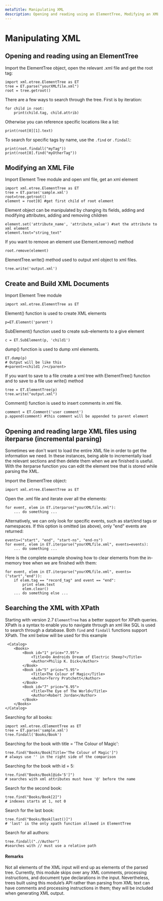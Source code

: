 ```yaml
---
metaTitle: Manipulating XML
description: Opening and reading using an ElementTree, Modifying an XML File, Create and Build XML Documents, Opening and reading large XML files using iterparse (incremental parsing), Searching the XML with XPath
---
```


# Manipulating XML




## Opening and reading using an ElementTree


Import the ElementTree object, open the relevant .xml file and get the root tag:

```
import xml.etree.ElementTree as ET
tree = ET.parse("yourXMLfile.xml")
root = tree.getroot()

```

There are a few ways to search through the tree. First is by iteration:

```
for child in root:
    print(child.tag, child.attrib)

```

Otherwise you can reference specific locations like a list:

```
print(root[0][1].text)

```

To search for specific tags by name, use the `.find` or `.findall`:

```
print(root.findall("myTag"))
print(root[0].find("myOtherTag"))

```



## Modifying an XML File


Import Element Tree module and open xml file, get an xml element

```
import xml.etree.ElementTree as ET
tree = ET.parse('sample.xml')
root=tree.getroot()
element = root[0] #get first child of root element

```

Element object can be manipulated by changing its fields, adding and modifying attributes, adding and removing children

```
element.set('attribute_name', 'attribute_value') #set the attribute to xml element
element.text="string_text"

```

If you want to remove an element use Element.remove() method

```
root.remove(element)

```

ElementTree.write() method used to output xml object to xml files.

```
tree.write('output.xml')

```



## Create and Build XML Documents


Import Element Tree module

```
import xml.etree.ElementTree as ET

```

Element() function is used to create XML elements

```
p=ET.Element('parent')

```

SubElement() function used to create sub-elements to a give element

```
c = ET.SubElement(p, 'child1')

```

dump() function is used to dump xml elements.

```
ET.dump(p)
# Output will be like this
#<parent><child1 /></parent>

```

If you want to save to a file create a xml tree with ElementTree() function and to save to a file use write() method

```
tree = ET.ElementTree(p)
tree.write("output.xml")

```

Comment() function is used to insert comments in xml file.

```
comment = ET.Comment('user comment')
p.append(comment) #this comment will be appended to parent element

```



## Opening and reading large XML files using iterparse (incremental parsing)


Sometimes we don't want to load the entire XML file in order to get the information we need. In these instances, being able to incrementally load the relevant sections and then delete them when we are finished is useful. With the iterparse function you can edit the element tree that is stored while parsing the XML.

Import the ElementTree object:

```
import xml.etree.ElementTree as ET

```

Open the .xml file and iterate over all the elements:

```
for event, elem in ET.iterparse("yourXMLfile.xml"):
    ... do something ...

```

Alternatively, we can only look for specific events, such as start/end tags or namespaces.
If this option is omitted (as above), only "end" events are returned:

```
events=("start", "end", "start-ns", "end-ns")
for event, elem in ET.iterparse("yourXMLfile.xml", events=events):
    ... do something ...

```

Here is the complete example showing how to clear elements from the in-memory tree when we are finished with them:

```
for event, elem in ET.iterparse("yourXMLfile.xml", events=("start","end")):        
    if elem.tag == "record_tag" and event == "end":
        print elem.text
        elem.clear()
    ... do something else ...

```



## Searching the XML with XPath


Starting with version 2.7 `ElementTree` has a better support for XPath queries. XPath is a syntax to enable you to navigate through an xml like SQL is used to search through a database. Both `find` and `findall` functions support XPath. The xml below will be used for this example

```
 <Catalog>
    <Books>
        <Book id="1" price="7.95">
            <Title>Do Androids Dream of Electric Sheep?</Title>
            <Author>Philip K. Dick</Author>
        </Book>
        <Book id="5" price="5.95">
            <Title>The Colour of Magic</Title>
            <Author>Terry Pratchett</Author>
        </Book>
        <Book id="7" price="6.95">
            <Title>The Eye of The World</Title>
            <Author>Robert Jordan</Author>
        </Book>
    </Books>
</Catalog>

```

Searching for all books:

```
import xml.etree.cElementTree as ET
tree = ET.parse('sample.xml')
tree.findall('Books/Book')

```

Searching for the book with title = 'The Colour of Magic':

```
tree.find("Books/Book[Title='The Colour of Magic']") 
# always use '' in the right side of the comparison

```

Searching for the book with id = 5:

```
tree.find("Books/Book[@id='5']")
# searches with xml attributes must have '@' before the name

```

Search for the second book:

```
tree.find("Books/Book[2]")
# indexes starts at 1, not 0

```

Search for the last book:

```
tree.find("Books/Book[last()]")
# 'last' is the only xpath function allowed in ElementTree

```

Search for all authors:

```
tree.findall(".//Author")
#searches with // must use a relative path

```



#### Remarks


Not all elements of the XML input will end up as elements of the parsed tree. Currently, this module skips over any XML comments, processing instructions, and document type declarations in the input. Nevertheless, trees built using this module’s API rather than parsing from XML text can have comments and processing instructions in them; they will be included when generating XML output.

